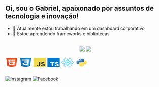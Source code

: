 ## Oi, sou o Gabriel, apaixonado por assuntos de tecnologia e inovação!

- 🔭 Atualmente estou trabalhando em um dashboard corporativo
- 📔 Estou aprendendo frameworks e bibliotecas

<br>
<div align="center">
    <a href="https://github.com/gabrielcyber"></a>
    <img height="180em" src="https://github-readme-stats.vercel.app/api?username=gabrielcyber&show_icons=true&include_all_commits=true&theme=tokyonight&count_private=true">
    <img height="180em" src="https://github-readme-stats.vercel.app/api/top-langs/?username=gabrielcyber&layout=compact&theme=tokyonight">
</div>
<div style="display: inline-block">
    <br>
    <img align="center" alt="HTML" height="30px" width="40px" src="https://github.com/devicons/devicon/blob/master/icons/html5/html5-original.svg">
    <img align="center" alt="CSS" height="30px" width="40px" src="https://github.com/devicons/devicon/blob/master/icons/css3/css3-original.svg">
    <img align="center" alt="JS" height="30px" width="40px" src="https://github.com/devicons/devicon/blob/master/icons/javascript/javascript-original.svg">
    <img align="center" alt="TypeScript" height="30px" width="40px" src="https://github.com/devicons/devicon/blob/master/icons/typescript/typescript-original.svg">
    <img align="center" alt="React" height="30px" width="40px" src="https://github.com/devicons/devicon/blob/master/icons/react/react-original.svg">
    <img align="center" alt="Python" height="30px" width="40px" src="https://github.com/devicons/devicon/blob/master/icons/python/python-original.svg">
</div>

##
<div>
    <a href="https://www.instagram.com/_gabrielroodrigues/" target="_blank">
        <img src="https://img.shields.io/badge/-Instagram-red?style=for-the-badge&logo=instagram&logoColor=white" alt="Instagram">
    </a>
    <a href="https://www.facebook.com/profile.php?id=100013359462483" target="_blank">
        <img src="https://img.shields.io/badge/-Facebook-blue?style=for-the-badge&logo=facebook&logoColor=white" alt="Facebook">
    </a>
</div>
